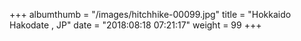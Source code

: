 +++
albumthumb = "/images/hitchhike-00099.jpg"
title = "Hokkaido Hakodate , JP"
date = "2018:08:18 07:21:17"
weight = 99
+++
